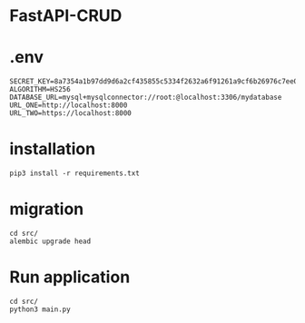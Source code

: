 # FastAPI-CRUD
# .env

```
SECRET_KEY=8a7354a1b97dd9d6a2cf435855c5334f2632a6f91261a9cf6b26976c7ee074a5
ALGORITHM=HS256
DATABASE_URL=mysql+mysqlconnector://root:@localhost:3306/mydatabase
URL_ONE=http://localhost:8000
URL_TWO=https://localhost:8000
```

# installation

```
pip3 install -r requirements.txt
```

# migration

```
cd src/
alembic upgrade head
```

# Run application

```
cd src/
python3 main.py
```
